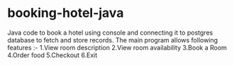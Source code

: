 # booking-hotel-java

Java code to book a hotel using console and connecting it to postgres database to fetch and store records.
The main program allows following features :-
1.View room description 2.View room availability 3.Book a Room  4.Order food 5.Checkout 6.Exit 
